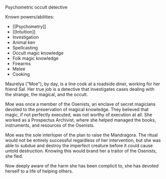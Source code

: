 Psychometric occult detective

Known powers/abilities:
- [[Psychometry]]
- [[Intuition]]
- Investigation
- Animal ken
- Spellcasting
- Occult magic knowledge
- Folk magic knowledge
- Firearms
- Melee
- Cooking

Maurelya ("Moe"), by day, is a line cook at a roadside diner, working for her friend Sal. Her true job is a detective that investigates cases dealing with the strange, the magical, and the occult.

Moe was once a member of the Osenists, an enclave of secret magicians devoted to the preservation of magical knowledge. They believed that magic, if not perfectly executed, was not worthy of execution at all. She worked as a Prospectus Archivist, where she helped managed
the books, instruments, and resources of the Osenists.

Moe was the sole interloper of the plan to raise the Mandragora. The ritual would not be entirely successful regardless of her intervention, but she was able to subdue and destroy the imperfect creature before it could cause untold destruction. Knowing this would brand her a traitor of the Osenists, she fled. 

Now deeply aware of the harm she has been complicit to, she has devoted herself to a life of helping others.